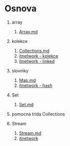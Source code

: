 # Osnova

1) array
    1) [Array.md](..%2Fjava%2Fcom%2Fengeto%2Farray%2FArray.md)
2) kolekce
    1) [Collections.md](..%2Fjava%2Fcom%2Fengeto%2Farraylist%2Fcollections.md)
    1) [itnetwork - kolekce](https://www.itnetwork.cz/java/kolekce-a-proudy/java-tutorial-seznamy-kolekce-list)
    1) [itnetwork - linked](https://www.itnetwork.cz/java/kolekce-a-proudy/java-tutorial-spojovy-seznam-linked-list)

3) slovniky
    1) [Map.md](..%2Fjava%2Fcom%2Fengeto%2Fmap%2Fmap.md)
    2) [itnetwork - hash](https://www.itnetwork.cz/java/kolekce-a-proudy/slovniky-mapy-a-mnoziny-v-jave)

4) Set
    1) [Set.md](..%2Fjava%2Fcom%2Fengeto%2Fset%2Fset.md)

4) pomocna trida Collections

5) Stream
    1) [Stream.md](..%2Fjava%2Fcom%2Fengeto%2Fstream%2Fstream.md)
    2) [itnetwork](https://www.itnetwork.cz/java/kolekce-a-proudy/streamapi-v-jave-modifikacni-metody-streamu)